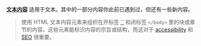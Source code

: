 [**文本内容**](https://developer.mozilla.org/zh-CN/docs/Web/HTML/Element#文本内容) 适用于文本。其中的一部分内容你此前已遇到过，但还有一些新内容。



> 使用 HTML 文本内容元素来组织在开标签 [``](https://developer.mozilla.org/zh-CN/docs/Web/HTML/Element/body) 和闭标签 `</body>` 里的块或章节的内容。这些元素能标识内容的宗旨或结构，而这对于 [accessibility](https://developer.mozilla.org/en-US/docs/Glossary/accessibility) 和 [SEO](https://developer.mozilla.org/en-US/docs/Glossary/SEO) 很重要。 

